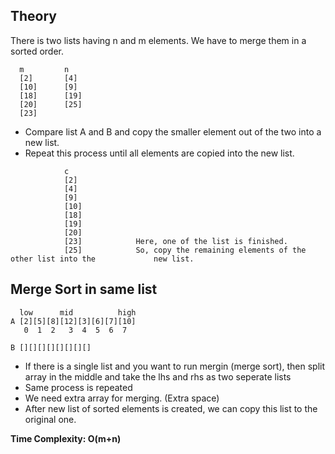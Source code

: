 ## Theory
There is two lists having n and m elements.
We have to merge them in a sorted order.
```
  m         n
  [2]       [4]
  [10]      [9]
  [18]      [19]
  [20]      [25]
  [23]         
```
* Compare list A and B and copy the smaller element out of the two into a new list.
* Repeat this process until all elements are copied into the new list.
```
            c
            [2]
            [4]
            [9]
            [10]
            [18]
            [19]
            [20]
            [23]            Here, one of the list is finished.
            [25]            So, copy the remaining elements of the other list into the             new list.
```

## Merge Sort in same list
```
  low      mid          high
A [2][5][8][12][3][6][7][10]
   0  1  2   3  4  5  6  7

B [][][][][][][][]
```
* If there is a single list and you want to run mergin (merge sort), then split array in the middle and take the lhs and rhs as two seperate lists
* Same process is repeated
* We need extra array for merging. (Extra space)
* After new list of sorted elements is created, we can copy this list to the original one.

**Time Complexity: O(m+n)**


